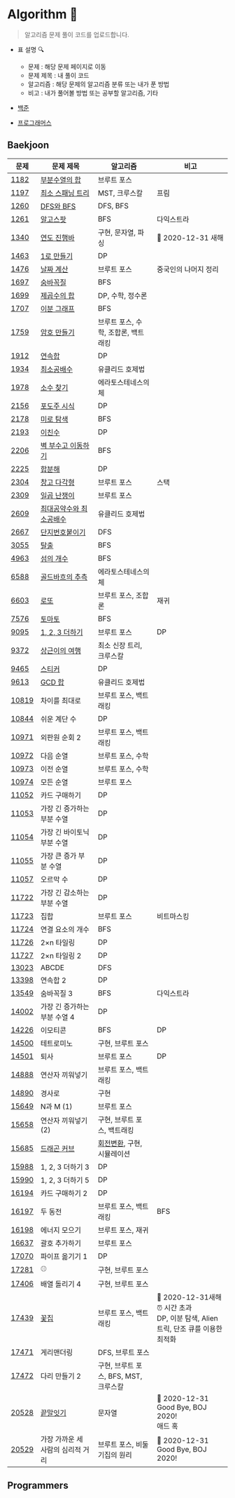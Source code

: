 # Algorithm :penguin:

> 알고리즘 문제 풀이 코드를 업로드합니다.

- 표 설명 :mag:
  - 문제 : 해당 문제 페이지로 이동
  - 문제 제목 : 내 풀이 코드
  - 알고리즘 : 해당 문제의 알고리즘 분류 또는 내가 푼 방법
  - 비고 : 내가 풀어볼 방법 또는 공부할 알고리즘, 기타

- [백준](https://github.com/kmathl96/Algorithm#baekjoon)
- [프로그래머스](https://github.com/kmathl96/Algorithm#programmers)



## Baekjoon

| 문제                                           | 문제 제목                                                    | 알고리즘                                                     | 비고                                                         |
| ---------------------------------------------- | ------------------------------------------------------------ | ------------------------------------------------------------ | ------------------------------------------------------------ |
| [1182](https://www.acmicpc.net/problem/1182)   | [부분수열의 합](https://github.com/kmathl96/Algorithm/blob/master/baekjoon/1182.py) | 브루트 포스                                                  |                                                              |
| [1197](https://www.acmicpc.net/problem/1197)   | [최소 스패닝 트리](https://github.com/kmathl96/Algorithm/blob/master/baekjoon/1197.py) | MST, 크루스칼                                                | 프림                                                         |
| [1260](https://www.acmicpc.net/problem/1260)   | [DFS와 BFS](https://github.com/kmathl96/Algorithm/blob/master/baekjoon/1260.py) | DFS, BFS                                                     |                                                              |
| [1261](https://www.acmicpc.net/problem/1261)   | [알고스팟](https://github.com/kmathl96/Algorithm/blob/master/baekjoon/1261.py) | BFS                                                          | 다익스트라                                                   |
| [1340](https://www.acmicpc.net/problem/1340)   | [연도 진행바](https://github.com/kmathl96/Algorithm/blob/master/baekjoon/201231_%EC%83%88%ED%95%B4/a.py) | 구현,  문자열, 파싱                                          | :memo: ​2020-12-31 새해                                       |
| [1463](https://www.acmicpc.net/problem/1463)   | [1로 만들기](https://github.com/kmathl96/Algorithm/blob/master/baekjoon/1463.py) | DP                                                           |                                                              |
| [1476](https://www.acmicpc.net/problem/1476)   | [날짜 계산](https://github.com/kmathl96/Algorithm/blob/master/baekjoon/1476.py) | 브루트 포스                                                  | 중국인의 나머지 정리                                         |
| [1697](https://www.acmicpc.net/problem/1697)   | [숨바꼭질](https://github.com/kmathl96/Algorithm/blob/master/baekjoon/1697.py) | BFS                                                          |                                                              |
| [1699](https://www.acmicpc.net/problem/1699)   | [제곱수의 합](https://github.com/kmathl96/Algorithm/blob/master/baekjoon/1699.py) | DP, 수학, 정수론                                             |                                                              |
| [1707](https://www.acmicpc.net/problem/1707)   | [이분 그래프](https://github.com/kmathl96/Algorithm/blob/master/baekjoon/1707.py) | BFS                                                          |                                                              |
| [1759](https://www.acmicpc.net/problem/1759)   | [암호 만들기](https://github.com/kmathl96/Algorithm/blob/master/baekjoon/1759.py) | 브루트 포스, 수학, 조합론, 백트래킹                          |                                                              |
| [1912](https://www.acmicpc.net/problem/1912)   | [연속합](https://github.com/kmathl96/Algorithm/blob/master/baekjoon/1912.py) | DP                                                           |                                                              |
| [1934](https://www.acmicpc.net/problem/1934)   | [최소공배수](https://github.com/kmathl96/Algorithm/blob/master/baekjoon/1934.py) | 유클리드 호제법                                              |                                                              |
| [1978](https://www.acmicpc.net/problem/1978)   | [소수 찾기](https://github.com/kmathl96/Algorithm/blob/master/baekjoon/1978.py) | 에라토스테네스의 체                                          |                                                              |
| [2156](https://www.acmicpc.net/problem/2156)   | [포도주 시식](https://github.com/kmathl96/Algorithm/blob/master/baekjoon/2156.py) | DP                                                           |                                                              |
| [2178](https://www.acmicpc.net/problem/2178)   | [미로 탐색](https://github.com/kmathl96/Algorithm/blob/master/baekjoon/2178.py) | BFS                                                          |                                                              |
| [2193](https://www.acmicpc.net/problem/2193)   | [이친수](https://github.com/kmathl96/Algorithm/blob/master/baekjoon/2193.py) | DP                                                           |                                                              |
| [2206](https://www.acmicpc.net/problem/2206)   | [벽 부수고 이동하기](https://github.com/kmathl96/Algorithm/blob/master/baekjoon/2206.py) | BFS                                                          |                                                              |
| [2225](https://www.acmicpc.net/problem/2225)   | [합분해](https://github.com/kmathl96/Algorithm/blob/master/baekjoon/2225.py) | DP                                                           |                                                              |
| [2304](https://www.acmicpc.net/problem/2304)   | [창고 다각형](https://github.com/kmathl96/Algorithm/blob/master/baekjoon/2304.py) | 브루트 포스                                                  | 스택                                                         |
| [2309](https://www.acmicpc.net/problem/2309)   | [일곱 난쟁이](https://github.com/kmathl96/Algorithm/blob/master/baekjoon/2309.py) | 브루트 포스                                                  |                                                              |
| [2609](https://www.acmicpc.net/problem/2609)   | [최대공약수와 최소공배수](https://github.com/kmathl96/Algorithm/blob/master/baekjoon/2609.py) | 유클리드 호제법                                              |                                                              |
| [2667](https://www.acmicpc.net/problem/2667)   | [단지번호붙이기](https://github.com/kmathl96/Algorithm/blob/master/baekjoon/2667.py) | DFS                                                          |                                                              |
| [3055](https://www.acmicpc.net/problem/3055)   | [탈출](https://github.com/kmathl96/Algorithm/blob/master/baekjoon/3055.py) | BFS                                                          |                                                              |
| [4963](https://www.acmicpc.net/problem/4963)   | [섬의 개수](https://github.com/kmathl96/Algorithm/blob/master/baekjoon/4963.py) | BFS                                                          |                                                              |
| [6588](https://www.acmicpc.net/problem/6588)   | [골드바흐의 추측](https://github.com/kmathl96/Algorithm/blob/master/baekjoon/6588.py) | 에라토스테네스의 체                                          |                                                              |
| [6603](https://www.acmicpc.net/problem/6603)   | [로또](https://github.com/kmathl96/Algorithm/blob/master/baekjoon/6603.py) | 브루트 포스, 조합론                                          | 재귀                                                         |
| [7576](https://www.acmicpc.net/problem/7576)   | [토마토](https://github.com/kmathl96/Algorithm/blob/master/baekjoon/7576.py) | BFS                                                          |                                                              |
| [9095](https://www.acmicpc.net/problem/9095)   | [1, 2, 3 더하기](https://github.com/kmathl96/Algorithm/blob/master/baekjoon/9095.py) | 브루트 포스                                                  | DP                                                           |
| [9372](https://www.acmicpc.net/problem/9372)   | [상근이의 여행](https://github.com/kmathl96/Algorithm/blob/master/baekjoon/9372.py) | 최소 신장 트리, 크루스칼                                     |                                                              |
| [9465](https://www.acmicpc.net/problem/9465)   | [스티커](https://github.com/kmathl96/Algorithm/blob/master/baekjoon/9465.py) | DP                                                           |                                                              |
| [9613](https://www.acmicpc.net/problem/9613)   | [GCD 합](https://github.com/kmathl96/Algorithm/blob/master/baekjoon/9613.py) | 유클리드 호제법                                              |                                                              |
| [10819](https://www.acmicpc.net/problem/10819) | 차이를 최대로                                                | 브루트 포스, 백트래킹                                        |                                                              |
| [10844](https://www.acmicpc.net/problem/10844) | 쉬운 계단 수                                                 | DP                                                           |                                                              |
| [10971](https://www.acmicpc.net/problem/10971) | 외판원 순회 2                                                | 브루트 포스, 백트래킹                                        |                                                              |
| [10972](https://www.acmicpc.net/problem/10972) | 다음 순열                                                    | 브루트 포스, 수학                                            |                                                              |
| [10973](https://www.acmicpc.net/problem/10973) | 이전 순열                                                    | 브루트 포스, 수학                                            |                                                              |
| [10974](https://www.acmicpc.net/problem/10974) | 모든 순열                                                    | 브루트 포스                                                  |                                                              |
| [11052](https://www.acmicpc.net/problem/11052) | 카드 구매하기                                                | DP                                                           |                                                              |
| [11053](https://www.acmicpc.net/problem/11053) | 가장 긴 증가하는 부분 수열                                   | DP                                                           |                                                              |
| [11054](https://www.acmicpc.net/problem/11054) | 가장 긴 바이토닉 부분 수열                                   | DP                                                           |                                                              |
| [11055](https://www.acmicpc.net/problem/11055) | 가장 큰 증가 부분 수열                                       | DP                                                           |                                                              |
| [11057](https://www.acmicpc.net/problem/11057) | 오르막 수                                                    | DP                                                           |                                                              |
| [11722](https://www.acmicpc.net/problem/11722) | 가장 긴 감소하는 부분 수열                                   | DP                                                           |                                                              |
| [11723](https://www.acmicpc.net/problem/11723) | 집합                                                         | 브루트 포스                                                  | 비트마스킹                                                   |
| [11724](https://www.acmicpc.net/problem/11724) | 연결 요소의 개수                                             | BFS                                                          |                                                              |
| [11726](https://www.acmicpc.net/problem/11726) | 2×n 타일링                                                   | DP                                                           |                                                              |
| [11727](https://www.acmicpc.net/problem/11727) | 2×n 타일링 2                                                 | DP                                                           |                                                              |
| [13023](https://www.acmicpc.net/problem/13023) | ABCDE                                                        | DFS                                                          |                                                              |
| [13398](https://www.acmicpc.net/problem/13398) | 연속합 2                                                     | DP                                                           |                                                              |
| [13549](https://www.acmicpc.net/problem/13549) | 숨바꼭질 3                                                   | BFS                                                          | 다익스트라                                                   |
| [14002](https://www.acmicpc.net/problem/14002) | 가장 긴 증가하는 부분 수열 4                                 | DP                                                           |                                                              |
| [14226](https://www.acmicpc.net/problem/14226) | 이모티콘                                                     | BFS                                                          | DP                                                           |
| [14500](https://www.acmicpc.net/problem/14500) | 테트로미노                                                   | 구현, 브루트 포스                                            |                                                              |
| [14501](https://www.acmicpc.net/problem/14501) | 퇴사                                                         | 브루트 포스                                                  | DP                                                           |
| [14888](https://www.acmicpc.net/problem/14888) | 연산자 끼워넣기                                              | 브루트 포스, 백트래킹                                        |                                                              |
| [14890](https://www.acmicpc.net/problem/14890) | 경사로                                                       | 구현                                                         |                                                              |
| [15649](https://www.acmicpc.net/problem/15649) | N과 M (1)                                                    | 브루트 포스                                                  |                                                              |
| [15658](https://www.acmicpc.net/problem/15658) | 연산자 끼워넣기 (2)                                          | 구현, 브루트 포스, 백트래킹                                  |                                                              |
| [15685](https://www.acmicpc.net/problem/15685) | [드래곤 커브](https://github.com/kmathl96/Algorithm/blob/master/baekjoon/15685.py) | [회전변환](https://ko.wikipedia.org/wiki/%ED%9A%8C%EC%A0%84%EB%B3%80%ED%99%98%ED%96%89%EB%A0%AC), 구현, 시뮬레이션 |                                                              |
| [15988](https://www.acmicpc.net/problem/15988) | 1, 2, 3 더하기 3                                             | DP                                                           |                                                              |
| [15990](https://www.acmicpc.net/problem/15990) | 1, 2, 3 더하기 5                                             | DP                                                           |                                                              |
| [16194](https://www.acmicpc.net/problem/16194) | 카드 구매하기 2                                              | DP                                                           |                                                              |
| [16197](https://www.acmicpc.net/problem/16197) | 두 동전                                                      | 브루트 포스, 백트래킹                                        | BFS                                                          |
| [16198](https://www.acmicpc.net/problem/16198) | 에너지 모으기                                                | 브루트 포스, 재귀                                            |                                                              |
| [16637](https://www.acmicpc.net/problem/16637) | 괄호 추가하기                                                | 브루트 포스                                                  |                                                              |
| [17070](https://www.acmicpc.net/problem/17070) | 파이프 옮기기 1                                              | DP                                                           |                                                              |
| [17281](https://www.acmicpc.net/problem/17281) | :baseball:                                                   | 구현, 브루트 포스                                            |                                                              |
| [17406](https://www.acmicpc.net/problem/17406) | 배열 돌리기 4                                                | 구현, 브루트 포스                                            |                                                              |
| [17439](https://www.acmicpc.net/problem/17439) | [꽃집](https://github.com/kmathl96/Algorithm/blob/master/baekjoon/201231_%EC%83%88%ED%95%B4/e.py) | 브루트 포스, 백트래킹                                        | :memo: 2020-12-31 ​새해<br />:alarm_clock: ​시간 초과<br />DP, 이분 탐색, Alien 트릭, 단조 큐를 이용한 최적화 |
| [17471](https://www.acmicpc.net/problem/17471) | 게리맨더링                                                   | DFS, 브루트 포스                                             |                                                              |
| [17472](https://www.acmicpc.net/problem/17472) | 다리 만들기 2                                                | 구현, 브루트 포스, BFS, MST, 크루스칼                        |                                                              |
| [20528](https://www.acmicpc.net/problem/20528) | [끝말잇기](https://github.com/kmathl96/Algorithm/blob/master/baekjoon/201231_GoodByeBOJ2020/a.py) | 문자열                                                       | :memo: 2020-12-31 Good Bye, BOJ 2020!<br />애드 혹           |
| [20529](https://www.acmicpc.net/problem/20529) | 가장 가까운 세 사람의 심리적 거리                            | 브루트 포스, 비둘기집의 원리                                 | :memo: 2020-12-31 Good Bye, BOJ 2020!                        |




## Programmers

